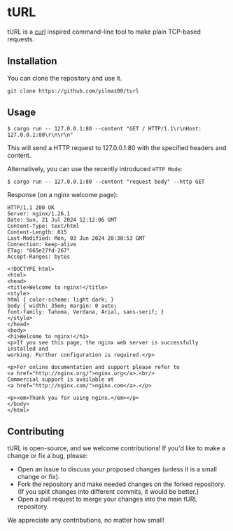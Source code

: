 # tURL
tURL is a [curl](https://github.com/curl/curl) inspired command-line tool to make plain TCP-based requests.
## Installation
You can clone the repository and use it.
```
git clone https://github.com/yilmaz08/turl
```
## Usage
```
$ cargo run -- 127.0.0.1:80 --content "GET / HTTP/1.1\r\nHost: 127.0.0.1:80\r\n\r\n"
```
This will send a HTTP request to 127.0.0.1:80 with the specified headers and content.

Alternatively, you can use the recently introduced `HTTP Mode`:
```
$ cargo run -- 127.0.0.1:80 --content "request body" --http GET
```

Response (on a nginx welcome page):
```
HTTP/1.1 200 OK
Server: nginx/1.26.1
Date: Sun, 21 Jul 2024 12:12:06 GMT
Content-Type: text/html
Content-Length: 615
Last-Modified: Mon, 03 Jun 2024 20:30:53 GMT
Connection: keep-alive
ETag: "665e27fd-267"
Accept-Ranges: bytes

<!DOCTYPE html>
<html>
<head>
<title>Welcome to nginx!</title>
<style>
html { color-scheme: light dark; }
body { width: 35em; margin: 0 auto;
font-family: Tahoma, Verdana, Arial, sans-serif; }
</style>
</head>
<body>
<h1>Welcome to nginx!</h1>
<p>If you see this page, the nginx web server is successfully installed and
working. Further configuration is required.</p>

<p>For online documentation and support please refer to
<a href="http://nginx.org/">nginx.org</a>.<br/>
Commercial support is available at
<a href="http://nginx.com/">nginx.com</a>.</p>

<p><em>Thank you for using nginx.</em></p>
</body>
</html>
```
## Contributing
tURL is open-source, and we welcome contributions! If you'd like to make a change or fix a bug, please:

- Open an issue to discuss your proposed changes (unless it is a small change or fix).
- Fork the repository and make needed changes on the forked repository. (If you split changes into different commits, it would be better.)
- Open a pull request to merge your changes into the main tURL repository.

We appreciate any contributions, no matter how small!

